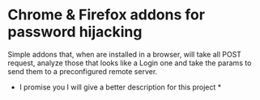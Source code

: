 # Chrome & Firefox addons for password hijacking #

Simple addons that, when are installed in a browser, will take all POST request, analyze those that looks like a Login one and take the params to send them to a preconfigured remote server.

* I promise you I will give a better description for this project *
